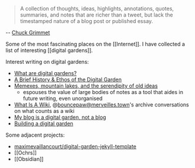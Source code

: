 > A collection of thoughts, ideas, highlights, annotations, quotes, summaries, and notes that are richer than a tweet, but lack the timestamped nature of a blog post or published essay.

-- [Chuck Grimmet](https://cagrimmett.com/ideas/2020/11/08/what-are-digital-gardens/)

Some of the most fascinating places on the [[Internet]].  I have collected a list of interesting [[digital gardens]].

Interest writing on digital gardens:

- [What are digital gardens?](https://cagrimmett.com/ideas/2020/11/08/what-are-digital-gardens/)
- [A Brief History & Ethos of the Digital Garden](https://maggieappleton.com/garden-history)
- [Memexes, mountain lakes, and the serendipity of old ideas](https://interconnected.org/home/2021/02/10/reservoirs)
	- espouses the value of large bodies of notes as a tool that aides in future writing, even unorganised
- [What Is A Wiki](https://garden.bouncepaw.com/hypha/what_is_a_wiki), @bouncepaw@merveilles.town's archive conversations on what counts as a wiki
- [My blog is a digital garden, not a blog](https://joelhooks.com/digital-garden)
- [Building a digital garden](https://tomcritchlow.com/2019/02/17/building-digital-garden)

Some adjacent projects:

- [maximevaillancourt/digital-garden-jekyll-template](https://github.com/maximevaillancourt/digital-garden-jekyll-template)
- [[Ochrs]]
- [[Obsidian]]